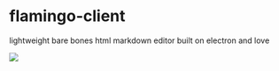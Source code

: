 # flamingo-client
lightweight bare bones html markdown editor built on electron and love

![](http://flamingo.mazz.tv/img/preview.gif)
